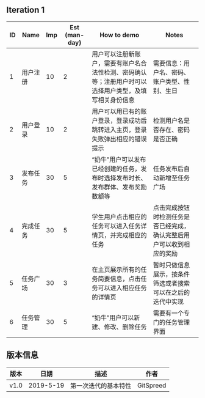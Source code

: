 ## Iteration 1

| ID   | Name     | Imp  | Est (man-day) | How to demo                                                  | Notes                                                        |
| ---- | -------- | ---- | ------------- | ------------------------------------------------------------ | ------------------------------------------------------------ |
| 1    | 用户注册 | 10   | 2             | 用户可以注册新账户，需要有账户名合法性检测、密码确认等；注册用户时可以选择用户类型，及填写相关身份信息 | 需要信息：用户名、密码、账户类型、性别、生日                 |
| 2    | 用户登录 | 10   | 2             | 用户可以用已有的账户登录，登录成功后跳转进入主页，登录失败弹出相应的错误提示 | 检测用户名是否存在、密码是否正确                             |
| 3    | 发布任务 | 30   | 5             | “奶牛”用户可以发布已经创建的任务，发布时选择发布时长、发布群体、发布奖励数额等 | 任务发布后自动新增至任务广场                                 |
| 4    | 完成任务 | 30   | 5             | 学生用户点击相应的任务可以进入任务详情页，并完成相应的任务   | 点击完成按钮时检测任务是否已经完成，确认完整后用户可以收到相应的奖励 |
| 5    | 任务广场 | 30   | 3             | 在主页展示所有的任务简要信息，点击任务可以进入相应任务的详情页 | 暂时只做信息展示，按条件筛选或者搜索可以在之后的迭代中实现   |
| 6    | 任务管理 | 30   | 5             | “奶牛”用户可以新建、修改、删除任务                           | 需要有一个专门的任务管理界面                                 |



## 版本信息

| 版本 | 日期      | 描述                 | 作者      |
| ---- | --------- | -------------------- | --------- |
| v1.0 | 2019-5-19 | 第一次迭代的基本特性 | GitSpreed |

